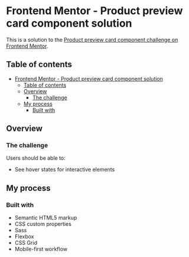 # Frontend Mentor - Product preview card component solution

This is a solution to the [Product preview card component challenge on Frontend Mentor](https://www.frontendmentor.io/challenges/order-summary-component-QlPmajDUj). 

## Table of contents

- [Frontend Mentor - Product preview card component solution](#frontend-mentor---product-preview-card-component-solution)
  - [Table of contents](#table-of-contents)
  - [Overview](#overview)
    - [The challenge](#the-challenge)
  - [My process](#my-process)
    - [Built with](#built-with)



## Overview

### The challenge

Users should be able to:

- See hover states for interactive elements


## My process

### Built with

- Semantic HTML5 markup
- CSS custom properties
- Sass
- Flexbox
- CSS Grid
- Mobile-first workflow
